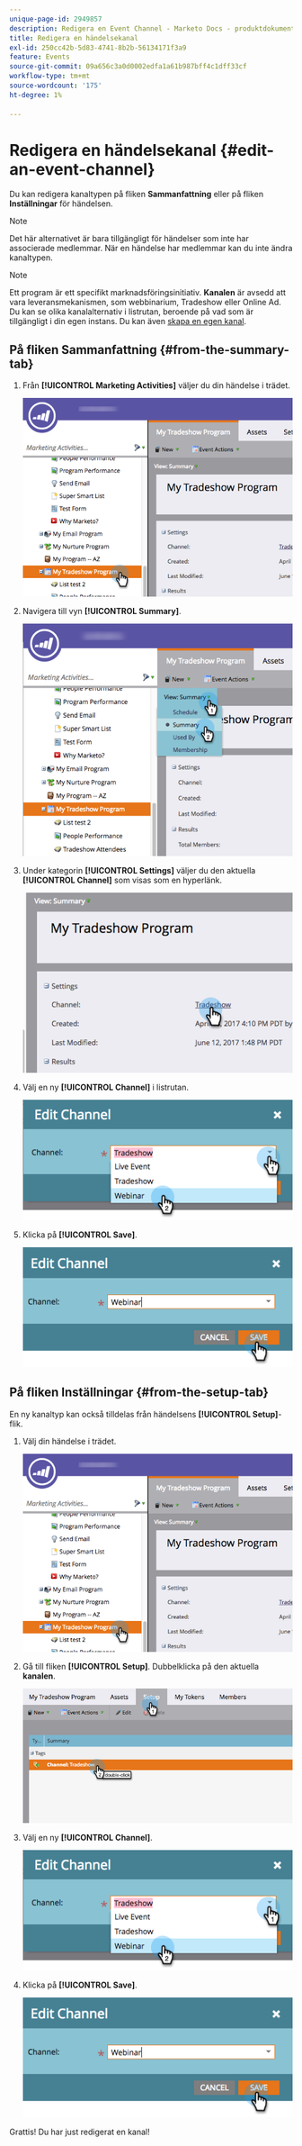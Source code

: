```yaml
---
unique-page-id: 2949857
description: Redigera en Event Channel - Marketo Docs - produktdokumentation
title: Redigera en händelsekanal
exl-id: 250cc42b-5d83-4741-8b2b-56134171f3a9
feature: Events
source-git-commit: 09a656c3a0d0002edfa1a61b987bff4c1dff33cf
workflow-type: tm+mt
source-wordcount: '175'
ht-degree: 1%

---
```


# Redigera en händelsekanal {#edit-an-event-channel}

Du kan redigera kanaltypen på fliken **Sammanfattning** eller på fliken **Inställningar** för händelsen.

>[!NOTE]
>
>Det här alternativet är bara tillgängligt för händelser som inte har associerade medlemmar. När en händelse har medlemmar kan du inte ändra kanaltypen.

>[!NOTE]
>
>Ett program är ett specifikt marknadsföringsinitiativ. **Kanalen** är avsedd att vara leveransmekanismen, som webbinarium, Tradeshow eller Online Ad. Du kan se olika kanalalternativ i listrutan, beroende på vad som är tillgängligt i din egen instans. Du kan även [skapa en egen kanal](/help/marketo/product-docs/administration/tags/create-a-program-channel.md).

## På fliken Sammanfattning {#from-the-summary-tab}

1. Från **[!UICONTROL Marketing Activities]** väljer du din händelse i trädet.

   ![](assets/eventprogramseelct.png)

1. Navigera till vyn **[!UICONTROL Summary]**.

   ![](assets/eventprogramsummary.png)

1. Under kategorin **[!UICONTROL Settings]** väljer du den aktuella **[!UICONTROL Channel]** som visas som en hyperlänk.

   ![](assets/channeltypeevent.png)

1. Välj en ny **[!UICONTROL Channel]** i listrutan.

   ![](assets/tradeshowchange.png)

1. Klicka på **[!UICONTROL Save]**.

   ![](assets/2017-06-13-09-35-53.png)

## På fliken Inställningar {#from-the-setup-tab}

En ny kanaltyp kan också tilldelas från händelsens **[!UICONTROL Setup]**-flik.

1. Välj din händelse i trädet.

   ![](assets/eventprogramseelct.png)

1. Gå till fliken **[!UICONTROL Setup]**. Dubbelklicka på den aktuella **kanalen**.

   ![](assets/setuptabchangechannel.png)

1. Välj en ny **[!UICONTROL Channel]**.

   ![](assets/tradeshowchange.png)

1. Klicka på **[!UICONTROL Save]**.

   ![](assets/2017-06-13-09-35-53.png)

Grattis! Du har just redigerat en kanal!
